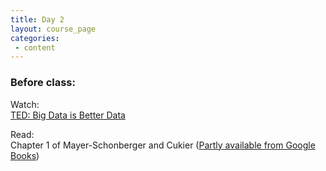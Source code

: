 ```yaml
---
title: Day 2
layout: course_page
categories:
 - content
---
```


### Before class:

Watch:  
[TED: Big Data is Better Data](https://www.ted.com/talks/kenneth_cukier_big_data_is_better_data)

Read:  
Chapter 1 of Mayer-Schonberger and Cukier ([Partly available from Google Books](https://books.google.com/books?id=HpHcGAkFEjkC&printsec=frontcover#v=onepage&q&f=false))
